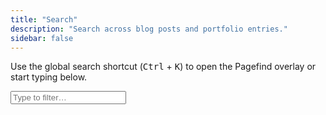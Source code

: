 ```yaml
---
title: "Search"
description: "Search across blog posts and portfolio entries."
sidebar: false
---
```


Use the global search shortcut (<kbd>Ctrl</kbd> + <kbd>K</kbd>) to open the Pagefind overlay or start typing below.

<input type="search" placeholder="Type to filter…" data-pagefind-search>
<div data-pagefind-autocomplete></div>
<div data-pagefind-search-result></div>
